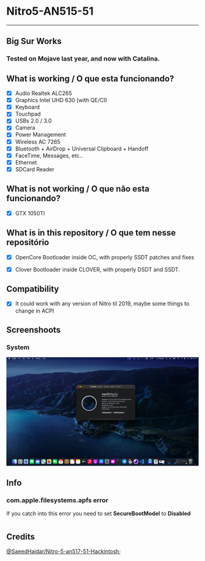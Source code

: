 # Nitro5-AN515-51
------------------
## Big Sur Works

### Tested on Mojave last year, and now with Catalina.

## What is working / O que esta funcionando?

- [x] Audio Realtek ALC265
- [x] Graphics Intel UHD 630 (with QE/CI)
- [x] Keyboard
- [x] Touchpad
- [x] USBs 2.0 / 3.0
- [x] Camera
- [x] Power Management
- [x] Wireless AC 7265
- [x] Bluetooth + AirDrop + Universal Clipboard + Handoff
- [x] FaceTime, Messages, etc..
- [x] Ethernet
- [x] SDCard Reader 

## What is not working / O que não esta funcionando?

- [x] GTX 1050TI

## What is in this repository / O que tem nesse repositório

- [x] OpenCore Bootloader inside OC, with properly SSDT patches and fixes

- [x] Clover Bootloader inside CLOVER, with properly DSDT and SSDT.

## Compatibility

- [x] It could work with any version of Nitro til 2019, maybe some things to change in ACPI

## Screenshoots

### System

![](./assets/images/bigsur.png)

## Info

### com.apple.filesystems.apfs error
If you catch into this error you need to set **SecureBootModel** to **Disabled**

#

## Credits

[@SaeedHaidar/Nitro-5-an517-51-Hackintosh](https://github.com/SaeedHaidar/Nitro-5-an517-51-Hackintosh);
